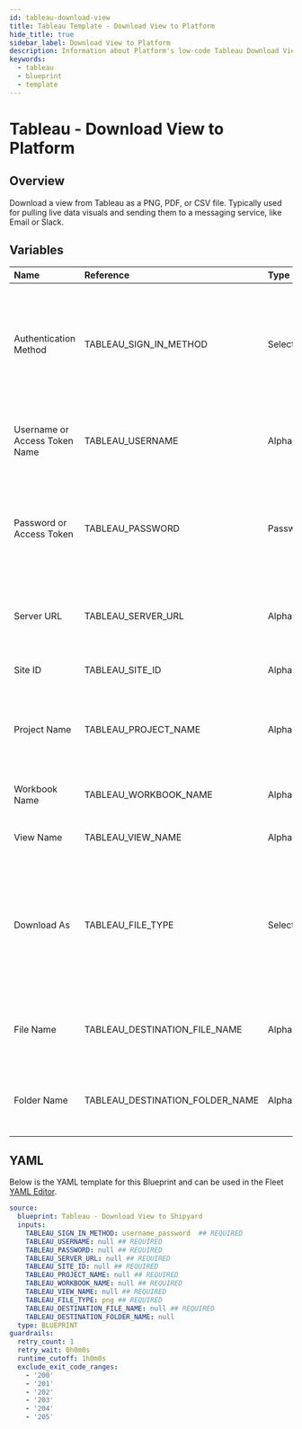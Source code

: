 ```yaml
---
id: tableau-download-view
title: Tableau Template - Download View to Platform
hide_title: true
sidebar_label: Download View to Platform
description: Information about Platform's low-code Tableau Download View to Platform blueprint. Download the contents of view as a pdf, csv, or png.
keywords:
  - tableau
  - blueprint
  - template
---
```


# Tableau - Download View to Platform



## Overview

Download a view from Tableau as a PNG, PDF, or CSV file. Typically used for pulling live data visuals and sending them to a messaging service, like Email or Slack.

## Variables

| Name | Reference | Type | Required | Default | Options | Description             |
|:-----|:----------|:-----|:---------|:--------|:--------|:------------------------|
| Authentication Method | TABLEAU_SIGN_IN_METHOD | Select | :white_check_mark: | `username_password` | Username & Password: `username_password`<br></br><br></br>Access Token: `access_token`<br></br><br></br> | Determine which authentication method to use when connecting to Tableau. |
| Username or Access Token Name | TABLEAU_USERNAME | Alphanumeric | :white_check_mark: | - | - | Your personal username or the name of the access token that you use to log in with Tableau. |
| Password or Access Token | TABLEAU_PASSWORD | Password | :white_check_mark: | - | - | The password associated with the provided username OR the access token associated with the provided access token name. |
| Server URL | TABLEAU_SERVER_URL | Alphanumeric | :white_check_mark: | - | - | The scheme, subdomain, domain, and top-level domain (TLD) of your Tableau URL. |
| Site ID | TABLEAU_SITE_ID | Alphanumeric | :white_check_mark: | - | - | Typically found in the URL as /site/YOURSITEID/ |
| Project Name | TABLEAU_PROJECT_NAME | Alphanumeric | :white_check_mark: | - | - | The project name that the workbook view you want to download lives in. Leave blank if found in the root project. |
| Workbook Name | TABLEAU_WORKBOOK_NAME | Alphanumeric | :white_check_mark: | - | - | The name of the workbook that the view you want to download lives in. |
| View Name | TABLEAU_VIEW_NAME | Alphanumeric | :white_check_mark: | - | - | Name of the view that you want to download. |
| Download As | TABLEAU_FILE_TYPE | Select | :white_check_mark: | `png` | .png: `png`<br></br><br></br>.pdf: `pdf`<br></br><br></br>.csv: `csv`<br></br><br></br> | File format to download the specified view name as.  |
| File Name | TABLEAU_DESTINATION_FILE_NAME | Alphanumeric | :white_check_mark: | - | - | File name that will be created for the view being downloaded. Include the extension. |
| Folder Name | TABLEAU_DESTINATION_FOLDER_NAME | Alphanumeric | :heavy_minus_sign: | - | - | Folder where the file will be created. Leave blank to store in the current working directory |




## YAML

Below is the YAML template for this Blueprint and can be used in the
Fleet [YAML Editor](../../reference/fleets/yaml-editor.md).

```yaml
source:
  blueprint: Tableau - Download View to Shipyard
  inputs:
    TABLEAU_SIGN_IN_METHOD: username_password  ## REQUIRED
    TABLEAU_USERNAME: null ## REQUIRED
    TABLEAU_PASSWORD: null ## REQUIRED
    TABLEAU_SERVER_URL: null ## REQUIRED
    TABLEAU_SITE_ID: null ## REQUIRED
    TABLEAU_PROJECT_NAME: null ## REQUIRED
    TABLEAU_WORKBOOK_NAME: null ## REQUIRED
    TABLEAU_VIEW_NAME: null ## REQUIRED
    TABLEAU_FILE_TYPE: png ## REQUIRED
    TABLEAU_DESTINATION_FILE_NAME: null ## REQUIRED
    TABLEAU_DESTINATION_FOLDER_NAME: null
  type: BLUEPRINT
guardrails:
  retry_count: 1
  retry_wait: 0h0m0s
  runtime_cutoff: 1h0m0s
  exclude_exit_code_ranges:
    - '200'
    - '201'
    - '202'
    - '203'
    - '204'
    - '205'
 ```


